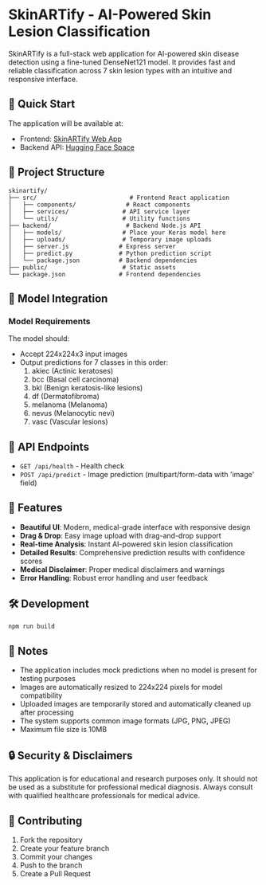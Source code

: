 # SkinARTify - AI-Powered Skin Lesion Classification

SkinARTify is a full-stack web application for AI-powered skin disease detection using a fine-tuned DenseNet121 model. It provides fast and reliable classification across 7 skin lesion types with an intuitive and responsive interface.

## 🚀 Quick Start
The application will be available at:
- Frontend: [SkinARTify Web App](https://skinartify-frontend.vercel.app/)
- Backend API: [Hugging Face Space](https://huggingface.co/spaces/aryan195a/SKINARTIFY_backend)
  
## 📁 Project Structure

```
skinartify/
├── src/                          # Frontend React application
│   ├── components/              # React components
│   ├── services/               # API service layer
│   └── utils/                  # Utility functions
├── backend/                     # Backend Node.js API
│   ├── models/                 # Place your Keras model here
│   ├── uploads/                # Temporary image uploads
│   ├── server.js              # Express server
│   ├── predict.py             # Python prediction script
│   └── package.json           # Backend dependencies
├── public/                     # Static assets
└── package.json               # Frontend dependencies
```

## 🧠 Model Integration

### Model Requirements

The model should:
- Accept 224x224x3 input images
- Output predictions for 7 classes in this order:
  1. akiec (Actinic keratoses)
  2. bcc (Basal cell carcinoma)
  3. bkl (Benign keratosis-like lesions)
  4. df (Dermatofibroma)
  5. melanoma (Melanoma)
  6. nevus (Melanocytic nevi)
  7. vasc (Vascular lesions)

## 🔧 API Endpoints

- `GET /api/health` - Health check
- `POST /api/predict` - Image prediction (multipart/form-data with 'image' field)

## 🎨 Features

- **Beautiful UI**: Modern, medical-grade interface with responsive design
- **Drag & Drop**: Easy image upload with drag-and-drop support
- **Real-time Analysis**: Instant AI-powered skin lesion classification
- **Detailed Results**: Comprehensive prediction results with confidence scores
- **Medical Disclaimer**: Proper medical disclaimers and warnings
- **Error Handling**: Robust error handling and user feedback

## 🛠️ Development
```bash
npm run build
```

## 📝 Notes

- The application includes mock predictions when no model is present for testing purposes
- Images are automatically resized to 224x224 pixels for model compatibility
- Uploaded images are temporarily stored and automatically cleaned up after processing
- The system supports common image formats (JPG, PNG, JPEG)
- Maximum file size is 10MB

## 🔒 Security & Disclaimers

This application is for educational and research purposes only. It should not be used as a substitute for professional medical diagnosis. Always consult with qualified healthcare professionals for medical advice.

## 🤝 Contributing

1. Fork the repository
2. Create your feature branch
3. Commit your changes
4. Push to the branch
5. Create a Pull Request
